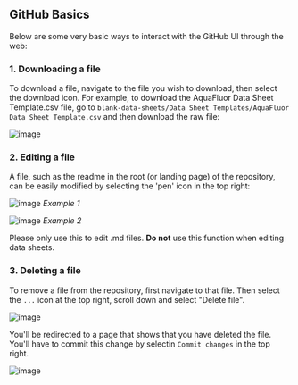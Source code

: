 ## GitHub Basics

Below are some very basic ways to interact with the GitHub UI through the web:

### 1. Downloading a file

To download a file, navigate to the file you wish to download, then select the download icon. For example, to download the AquaFluor Data Sheet Template.csv file, go to `blank-data-sheets/Data Sheet Templates/AquaFluor Data Sheet Template.csv` and then download the raw file:

![image](https://github.com/user-attachments/assets/42cafbce-a0f9-4837-a5e1-25e4348566d8)

### 2. Editing a file

A file, such as the readme in the root (or landing page) of the repository, can be easily modified by selecting the 'pen' icon in the top right: 

![image](https://github.com/user-attachments/assets/ad868655-e736-42f0-a0cd-5bbf5f5445da)
_Example 1_

![image](https://github.com/user-attachments/assets/7a802bf0-803e-4393-b084-b3732acd2570)
_Example 2_

Please only use this to edit .md files. **Do not** use this function when editing data sheets.

### 3. Deleting a file

To remove a file from the repository, first navigate to that file. Then select the `...` icon at the top right, scroll down and select "Delete file".

![image](https://github.com/user-attachments/assets/87c40167-1ff0-438d-9c9a-c6f5254fefcf)

You'll be redirected to a page that shows that you have deleted the file. You'll have to commit this change by selectin `Commit changes` in the top right.

![image](https://github.com/user-attachments/assets/0fedf29c-23d4-46ce-a476-fa8fd56cf517)
